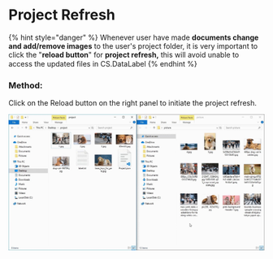 # Project Refresh

{% hint style="danger" %}
Whenever user have made **documents change and add/remove images** to the user's project folder, it is very important to click the "**reload button**" for **project refresh,** this will avoid unable to access the updated ﬁles in CS.DataLabel
{% endhint %}

### Method:

Click on the Reload button on the right panel to initiate the project refresh.

![](../../.gitbook/assets/1%20%286%29.jpeg)

